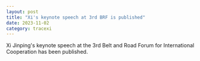 ```yaml
---
layout: post
title: "Xi's keynote speech at 3rd BRF is published"
date: 2023-11-02
category: tracexi
---
```


Xi Jinping's keynote speech at the 3rd Belt and Road Forum for International Cooperation has been published.
